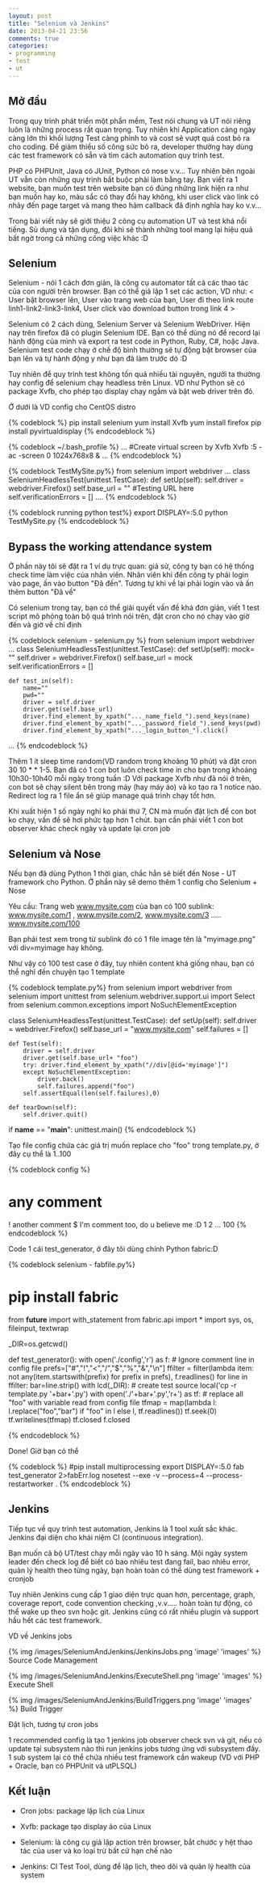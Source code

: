 ```yaml
---
layout: post
title: "Selenium và Jenkins"
date: 2013-04-21 23:56
comments: true
categories: 
- programming
- test
- ut 
---
```



## Mở đầu ##

Trong quy trình phát triển một phần mềm, Test nói chung và UT nói riêng luôn là những process rất quan trọng. Tuy nhiên khi Application càng ngày càng lớn thì khối lượng Test càng phình to và cost sẽ vượt quá cost bỏ ra cho coding. Để giảm thiểu số công sức bỏ ra, developer thường hay dùng các test framework có sẵn và tìm cách automation quy trình test. 

PHP có PHPUnit, Java có JUnit, Python có nose v.v... Tuy nhiên bên ngoài UT vẫn còn những quy trình bắt buộc phải làm bằng tay. Bạn viết ra 1 website, bạn muốn test trên website bạn có đúng những link hiện ra như bạn muốn hay ko, màu sắc có thay đổi hay không, khi user click vào link có nhảy đến page target và mang theo hàm callback đã định nghĩa hay ko v.v...

Trong bài viết này sẽ giới thiệu 2 công cụ automation UT và test khá nổi tiếng. Sủ dụng và tận dụng, đôi khi sẽ thành những tool mang lại hiệu quả bất ngờ trong cả những công việc khác :D

## Selenium ##

Selenium - nói 1 cách đơn giản, là công cụ automator tất cả các thao tác của con người trên browser. Bạn có thể giả lập 1 set các action, VD như: < User bật browser lên, User vào trang web của bạn, User đi theo link route linh1-link2-link3-link4, User click vào download button trong link 4 >

Selenium có 2 cách dùng, Selenium Server và Selenium WebDriver. Hiện nay trên firefox đã có plugin Selenium IDE. Bạn có thể dùng nó để record lại hành động của mình và export ra test code in Python, Ruby, C#, hoặc Java. Selenium test code chạy ở chế độ bình thường sẽ tự động bật browser của bạn lên và tự hành động y như bạn đã làm trước dó :D

Tuy nhiên để quy trình test không tốn quá nhiều tài nguyên, người ta thường hay config để selenium chạy headless trên Linux. VD như Python sẽ có package Xvfb, cho phép tạo display chạy ngầm và bật web driver trên đó.

Ở dưới là VD config cho CentOS distro

{% codeblock  %}
pip install selenium
yum install Xvfb 
yum install firefox
pip install pyvirtualdisplay
{% endcodeblock %} 

{% codeblock  ~/.bash_profile %}
...
#Create virtual screen by Xvfb
Xvfb :5 -ac -screen 0 1024x768x8 &
...
{% endcodeblock %} 

{% codeblock  TestMySite.py%}
from selenium import webdriver
...
class SeleniumHeadlessTest(unittest.TestCase):
    def setUp(self):
        self.driver = webdriver.Firefox()
        self.base_url = "" #Testing URL here 
        self.verificationErrors = []
....
{% endcodeblock %} 

{% codeblock  running python test%}
export DISPLAY=:5.0
python TestMySite.py
{% endcodeblock %} 

## Bypass the working attendance system ##
Ở phần này tôi sẽ đặt ra 1 ví dụ trực quan: giả sử, công ty bạn có hệ thống check time làm việc của nhân viên. Nhân viên khi đến công ty phải login vào page, ấn vào button "Đã đến". Tương tự khi về lại phải login vào và ấn thêm button "Đã về"

Có selenium trong tay, bạn có thể giải quyết vấn đề khá đơn giản, viết 1 test script mô phỏng toàn bộ quá trình nói trên, đặt cron cho nó chạy vào giờ đến và giờ về chỉ định

{% codeblock selenium - selenium.py %}
from selenium import webdriver
...
class SeleniumHeadlessTest(unittest.TestCase):
    def setUp(self):
        mock= ""
        self.driver = webdriver.Firefox()
        self.base_url = mock
        self.verificationErrors = []
 
    def test_in(self):
        name=""
        pwd=""
        driver = self.driver
        driver.get(self.base_url)
        driver.find_element_by_xpath("..._name_field_").send_keys(name)
        driver.find_element_by_xpath("..._password_field_").send_keys(pwd)
        driver.find_element_by_xpath("..._login_button_").click()
...
{% endcodeblock %} 

Thêm 1 ít sleep time random(VD random trong khoảng 10 phút) và đặt cron 30 10 * * 1-5. Bạn đã có 1 con bot luôn check time in cho bạn trong khoảng 10h30-10h40 mỗi ngày trong tuần
:D Với package Xvfb như đã nói ở trên, con bot sẽ chạy silent bên trong máy (hay máy ảo) và ko tạo ra 1 notice nào. Redirect log ra 1 file ẩn sẽ giúp manage quá trình chạy tốt hơn.

Khi xuất hiện 1 số ngày nghỉ ko phải thứ 7, CN mà muốn đặt lịch để con bot ko chạy, vấn đề sẽ hơi phức tạp hơn 1 chút. bạn cần phải viết 1 con bot observer khác check ngày và update lại cron job

## Selenium và Nose
Nếu bạn đã dùng Python 1 thời gian, chắc hẳn sẽ biết đến Nose - UT framework cho Python. Ở phần này sẽ demo thêm 1 config cho Selenium + Nose

Yêu cầu: Trang web www.mysite.com của bạn có 100 sublink: www.mysite.com/1 , www.mysite.com/2, www.mysite.com/3 ..... www.mysite.com/100

Bạn phải test xem trong từ sublink đó có 1 file image tên là "myimage.png" với div=myimage hay không.

Như vậy có 100 test case ở đây, tuy nhiên content khá giống nhau, bạn có thể nghĩ đến chuyện tạo 1 template

{% codeblock template.py%}
from selenium import webdriver
from selenium import unittest 
from selenium.webdriver.support.ui import Select
from selenium.common.exceptions import NoSuchElementException

class SeleniumHeadlessTest(unittest.TestCase):
    def setUp(self):
        self.driver = webdriver.Firefox()
        self.base_url = "www.mysite.com"
        self.failures = []
 
    def Test(self):
        driver = self.driver
        driver.get(self.base_url+ "foo")
        try: driver.find_element_by_xpath("//div[@id='myimage']")
        except NoSuchElementException:
            driver.back()
            self.failures.append("foo")
        self.assertEqual(len(self.failures),0)          

    def tearDown(self):
        self.driver.quit()

if __name__ == "__main__":
    unittest.main()
{% endcodeblock %} 


Tạo file config chứa các giá trị muốn replace cho "foo" trong template.py, ở đây cụ thể là 1..100

{% codeblock config %}
# any comment
! another comment
$ I'm comment too, do u believe me :D
1
2
...
100
{% endcodeblock %} 

Code 1 cái test_generator, ở đây tôi dùng chính Python fabric:D

{% codeblock selenium - fabfile.py%}
# pip install fabric
from __future__ import with_statement
from fabric.api import *
import sys, os, fileinput, textwrap

_DIR=os.getcwd()

def test_generator():
    with open('./config','r') as f:
        # Ignore comment line in config file
        prefs=["#","!","<","/","$","%","&","\n"]
        ffilter = filter(lambda item: not any(item.startswith(prefix) for prefix in prefs), f.readlines()
        for line in ffilter:
            bar=line.strip()
            with lcd(_DIR):
                # create test source 
                local('cp -r template.py '+bar+'.py') 
            with open('./'+bar+'.py','r+') as tf:
                # replace all "foo" with variable read from config file
                tfmap = map(lambda l: l.replace("foo","bar") if "foo" in l else l, tf.readlines())
                tf.seek(0)
                tf.writelines(tfmap)
            tf.closed
    f.closed

{% endcodeblock %} 


Done! Giờ bạn có thể 

{% codeblock %}
#pip install multiprocessing
export DISPLAY=:5.0
fab test_generator 2>fabErr.log
nosetest --exe -v --process=4 --process-restartworker . 
{% endcodeblock %} 


## Jenkins ##
Tiếp tục về quy trình test automation, Jenkins là 1 tool xuất sắc khác. Jenkins đại diện cho khái niệm CI (continuous integration). 

Bạn muốn cả bộ UT/test chạy mỗi ngày vào 10 h sáng. Mội ngày system leader đến check log để biết có bao nhiêu test đang fail, bao nhiêu error, quản lý health theo từng ngày, bạn hoàn toàn có thể dùng test framework + cronjob

Tuy nhiên Jenkins cung cấp 1 giao diện trực quan hơn, percentage, graph, coverage report, code convention checking ,v.v..... hoàn toàn tự động, có thể wake up theo svn hoặc git. Jenkins cũng có rất nhiều plugin và support hầu hết các test framework.

VD về Jenkins jobs

{% img /images/SeleniumAndJenkins/JenkinsJobs.png 'image' 'images' %}
Source Code Management

{% img /images/SeleniumAndJenkins/ExecuteShell.png 'image' 'images' %}
Execute Shell

{% img /images/SeleniumAndJenkins/BuildTriggers.png 'image' 'images' %}
Build Trigger

Đặt lịch, tương tự cron jobs

1 recommended config là tạo 1 jenkins job observer check svn và git, nếu có update tại subsystem nào thì run jenkins jobs tương ứng với subsystem đấy. 1 sub system lại có thể chứa nhiều test framework cần wakeup (VD với PHP + Oracle, bạn có PHPUnit và utPLSQL)

## Kết luận ##

* Cron jobs: package lập lịch của Linux

* Xvfb: package tạo display ảo của Linux 

* Selenium: là công cụ giả lập action trên browser, bắt chước y hệt thao tác của user và ko loại trừ bất cứ hạn chế nào

* Jenkins: CI Test Tool, dùng để lập lịch, theo dõi và quản lý health của system
